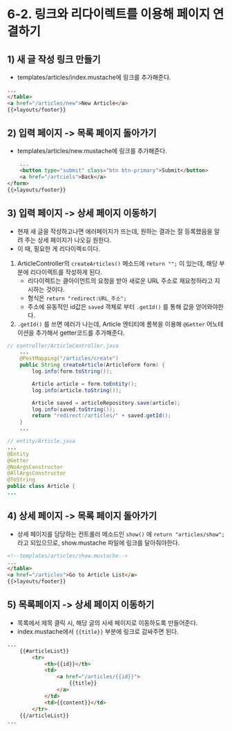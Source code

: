 # 6-2. 링크와 리다이렉트를 이용해 페이지 연결하기
## 1) 새 글 작성 링크 만들기
- templates/articles/index.mustache에 링크를 추가해준다.
```html
...
</table>
<a href="/articles/new">New Article</a>
{{>layouts/footer}}
```

## 2) 입력 페이지 -> 목록 페이지 돌아가기
- templates/articles/new.mustache에 링크를 추가해준다.
```html
	...
    <button type="submit" class="btn btn-primary">Submit</button>
    <a href="/artciels">Back</a>
</form>
{{>layouts/footer}}
```

## 3) 입력 페이지 -> 상세 페이지 이동하기
- 현재 새 글을 작성하고나면 에러페이지가 뜨는데, 원하는 결과는 잘 등록했음을 알려 주는 상세 페이지가 나오길 원한다.
- 이 때, 필요한 게 리다이렉ㅌ이다.

1. ArticleController의 `createArticles()` 메소드에 `return "";` 이 있는데, 해당 부분에 리다이렉트를 작성하게 된다.
	- 리다이렉트는 클아이언트의 요청을 받아 새로운 URL 주소로 재요청하라고 지시하는 것이다.
	- 형식은 `return "redirect:URL_주소";`
	- 주소에 유동적인 id값은 `saved` 객체로 부터 `.getId()` 를 통해 값을 얻어와야한다.
2. `.getId()` 를 쓰면 에러가 나는데, Article 엔티티에 롬복을 이용해 `@Getter` 어노테이션을 추가해서 getter코드를 추가해준다.

```java
// controller/ArticleController.java
	...
    @PostMapping("/articles/create")
    public String createArticle(ArticleForm form) {
        log.info(form.toString());

        Article article = form.toEntity();
        log.info(article.toString());

        Article saved = articleRepository.save(article);
        log.info(saved.toString());
        return "redirect:/articles/" + saved.getId();
    }
    ...
```

```java
// entity/Article.java
...
@Entity
@Getter
@NoArgsConstructor
@AllArgsConstructor
@ToString
public class Article {
...
```

## 4) 상세 페이지 -> 목록 페이지 돌아가기
- 상세 페이지를 담당하는 컨트롤러 메소드인 `show()` 에 `return "articles/show";` 라고 되있으므로, show.mustache 파일에 링크를 달아줘야한다.

```html
<!--templates/articles/show.mustache-->
...
</table>
<a href="/articles">Go to Article List</a>
{{>layouts/footer}}
```

## 5) 목록페이지 -> 상세 페이지 이동하기
- 목록에서 제목 클릭 시, 해당 글의 사세 페이지로 이동하도록 만들어준다.
- index.mustache에서 `{{title}}` 부분에 링크로 감싸주면 된다.

```html
...
	{{#articleList}}
        <tr>
            <th>{{id}}</th>
            <td>
                <a href="/articles/{{id}}">
                    {{title}}
                </a>
            </td>
            <td>{{content}}</td>
        </tr>
    {{/articleList}}
...
```